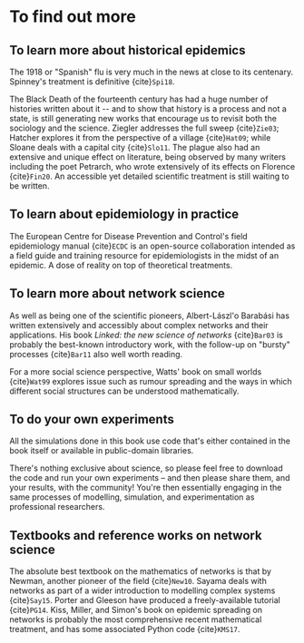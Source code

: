 # To find out more

## To learn more about historical epidemics

The 1918 or "Spanish" flu is very much in the news at close to its
centenary. Spinney's treatment is definitive {cite}`Spi18`.

The Black Death of the fourteenth century has had a huge number of
histories written about it -- and to show that history is a process
and not a state, is still generating new works that encourage us to
revisit both the sociology and the science. Ziegler addresses the full
sweep {cite}`Zie03`; Hatcher explores it from the perspective of a
village {cite}`Hat09`; while Sloane deals with a capital city
{cite}`Slo11`. The plague also had an extensive and unique effect on
literature, being observed by many writers including the poet
Petrarch, who wrote extensively of its effects on Florence {cite}`Fin20`.
An accessible yet detailed scientific treatment is
still waiting to be written.


## To learn about epidemiology in practice

The European Centre for Disease Prevention and Control's field
epidemiology manual {cite}`ECDC` is an open-source collaboration
intended as a field guide and training resource for epidemiologists in
the midst of an epidemic. A dose of reality on top of theoretical
treatments.


## To learn more about network science

As well as being one of the scientific pioneers, Albert-L&aacute;szl\'o
Barab&aacute;si has written extensively and accessibly about complex
networks and their applications. His book *Linked: the new science of
networks* {cite}`Bar03` is probably the best-known introductory work,
with the follow-up on "bursty" processes {cite}`Bar11` also well worth
reading.

For a more social science perspective, Watts' book on small worlds
{cite}`Wat99` explores issue such as rumour spreading and the ways in
which different social structures can be understood mathematically.


## To do your own experiments

All the simulations done in this book use code that's either contained
in the book itself or available in public-domain libraries.

There's nothing exclusive about science, so please feel free to
download the code and run your own experiments &ndash; and then please
share them, and your results, with the community! You're then
essentially engaging in the same processes of modelling, simulation,
and experimentation as professional researchers.


## Textbooks and reference works on network science

The absolute best textbook on the mathematics of networks is that by
Newman, another pioneer of the field {cite}`New10`. Sayama deals with
networks as part of a wider introduction to modelling complex systems
{cite}`Say15`. Porter and Gleeson have produced a freely-available
tutorial {cite}`PG14`. Kiss, Miller, and Simon's book on epidemic
spreading on networks is probably the most comprehensive recent
mathematical treatment, and has some associated Python code
{cite}`KMS17`.


